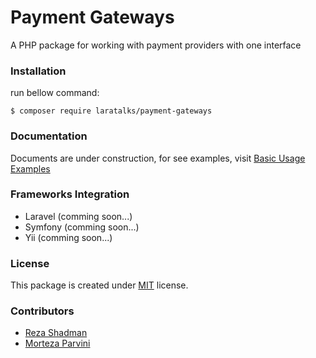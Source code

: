 # Payment Gateways
A PHP package for working with payment providers with one interface

### Installation
run bellow command:

```
$ composer require laratalks/payment-gateways
```

### Documentation
Documents are under construction, for see examples, visit [Basic Usage Examples](https://github.com/laratalks/payment-gateways/blob/master/examples/basic.php)

### Frameworks Integration
- Laravel (comming soon...)
- Symfony (comming soon...)
- Yii (comming soon...)

### License
This package is created under [MIT](https://github.com/laratalks/payment-gateways/blob/master/LICENCE) license.

### Contributors
- [Reza Shadman](https://github.com/reshadman)
- [Morteza  Parvini](https://github.com/morilog)